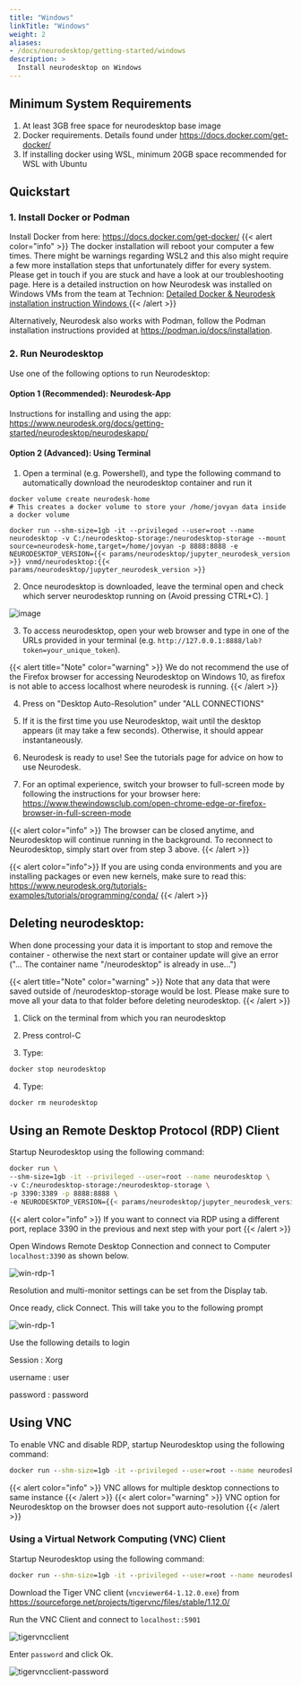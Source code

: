 ```yaml
---
title: "Windows"
linkTitle: "Windows"
weight: 2
aliases:
- /docs/neurodesktop/getting-started/windows
description: >
  Install neurodesktop on Windows
---
```


## Minimum System Requirements
1. At least 3GB free space for neurodesktop base image
2. Docker requirements. Details found under https://docs.docker.com/get-docker/
3. If installing docker using WSL, minimum 20GB space recommended for WSL with Ubuntu

## Quickstart
### 1. Install Docker or Podman
Install Docker from here: https://docs.docker.com/get-docker/
{{< alert color="info" >}}
The docker installation will reboot your computer a few times. There might be warnings regarding WSL2 and this also might require a few more installation steps that unfortunately differ for every system. Please get in touch if you are stuck and have a look at our troubleshooting page. Here is a detailed instruction on how Neurodesk was installed on Windows VMs from the team at Technion: [Detailed Docker & Neurodesk installation instruction Windows
](https://github.com/NeuroDesk/neurodesk.github.io/blob/main/static/docs/getting-started/neurodesktop/Neurodesk_Windows_Technion.pdf){{< /alert >}}

Alternatively, Neurodesk also works with Podman, follow the Podman installation instructions provided at https://podman.io/docs/installation.

### 2. Run Neurodesktop
Use one of the following options to run Neurodesktop:

#### Option 1 (Recommended): Neurodesk-App
Instructions for installing and using the app: https://www.neurodesk.org/docs/getting-started/neurodesktop/neurodeskapp/

#### Option 2 (Advanced): Using Terminal
1. Open a terminal (e.g. Powershell), and type the following command to automatically download the neurodesktop container and run it

```shell
docker volume create neurodesk-home
# This creates a docker volume to store your /home/jovyan data inside a docker volume
```
```shell
docker run --shm-size=1gb -it --privileged --user=root --name neurodesktop -v C:/neurodesktop-storage:/neurodesktop-storage --mount source=neurodesk-home,target=/home/jovyan -p 8888:8888 -e NEURODESKTOP_VERSION={{< params/neurodesktop/jupyter_neurodesk_version >}} vnmd/neurodesktop:{{< params/neurodesktop/jupyter_neurodesk_version >}}
```


<!-- neurodesktop version found in neurodesk.github.io/data/neurodesktop.toml -->
2. Once neurodesktop is downloaded, leave the terminal open and check which server neurodesktop running on (Avoid pressing CTRL+C). ]

![image](/static/docs/getting-started/neurodeskapp/terminal_token.png)

3. To access neurodesktop, open your web browser and type in one of the URLs provided in your terminal (e.g. `http://127.0.0.1:8888/lab?token=your_unique_token`).

{{< alert title="Note" color="warning" >}}
We do not recommend the use of the Firefox browser for accessing Neurodesktop on Windows 10, as firefox is not able to access localhost where neurodesk is running. 
{{< /alert >}}

4. Press on "Desktop Auto-Resolution" under "ALL CONNECTIONS"

5. If it is the first time you use Neurodesktop, wait until the desktop appears (it may take a few seconds). Otherwise, it should appear instantaneously.

6. Neurodesk is ready to use! See the tutorials page for advice on how to use Neurodesk.     

7. For an optimal experience, switch your browser to full-screen mode by following the instructions for your browser here:
https://www.thewindowsclub.com/open-chrome-edge-or-firefox-browser-in-full-screen-mode

{{< alert color="info" >}}
The browser can be closed anytime, and Neurodesktop will continue running in the background. To reconnect to Neurodesktop, simply start over from step 3 above.
{{< /alert >}}

{{< alert color="info">}}
If you are using conda environments and you are installing packages or even new kernels, make sure to read this: https://www.neurodesk.org/tutorials-examples/tutorials/programming/conda/
{{< /alert >}}

## Deleting neurodesktop:
When done processing your data it is important to stop and remove the container - otherwise the next start or container update will give an error ("... The container name "/neurodesktop" is already in use...")

{{< alert title="Note" color="warning" >}}
Note that any data that were saved outside of /neurodesktop-storage would be lost. Please make sure to move all your data to that folder before deleting neurodesktop.
{{< /alert >}}

1. Click on the terminal from which you ran neurodesktop

2. Press control-C

3. Type:
```cmd
docker stop neurodesktop
```
4. Type:
```cmd
docker rm neurodesktop
```

## Using an Remote Desktop Protocol (RDP) Client
Startup Neurodesktop using the following command:

```bash
docker run \
--shm-size=1gb -it --privileged --user=root --name neurodesktop \
-v C:/neurodesktop-storage:/neurodesktop-storage \
-p 3390:3389 -p 8888:8888 \
-e NEURODESKTOP_VERSION={{< params/neurodesktop/jupyter_neurodesk_version >}} vnmd/neurodesktop:{{< params/neurodesktop/jupyter_neurodesk_version >}}
```
{{< alert color="info" >}}
If you want to connect via RDP using a different port, replace 3390 in the previous and next step with your port
{{< /alert >}}

Open Windows Remote Desktop Connection and connect to Computer `localhost:3390` as shown below. 


![win-rdp-1](/static/docs/getting-started/neurodesktop/win-rdp-1.png 'win-rdp-1')

Resolution and multi-monitor settings can be set from the Display tab. 

Once ready, click Connect. This will take you to the following prompt

![win-rdp-1](/static/docs/getting-started/neurodesktop/win-rdp-2.png 'win-rdp-2')

Use the following details to login

Session
: Xorg

username
: user

password
: password

## Using VNC

To enable VNC and disable RDP, startup Neurodesktop using the following command:

```cmd
docker run --shm-size=1gb -it --privileged --user=root --name neurodesktop -v C:/neurodesktop-storage:/neurodesktop-storage -p 8888:8888 -e NEURODESKTOP_VERSION={{< params/neurodesktop/jupyter_neurodesk_version >}} vnmd/neurodesktop:{{< params/neurodesktop/jupyter_neurodesk_version >}} --vnc 
```

{{< alert color="info" >}}
VNC allows for multiple desktop connections to same instance
{{< /alert >}}
{{< alert color="warning" >}}
VNC option for Neurodesktop on the browser does not support auto-resolution 
{{< /alert >}}

### Using a Virtual Network Computing (VNC) Client

Startup Neurodesktop using the following command:

```cmd
docker run --shm-size=1gb -it --privileged --user=root --name neurodesktop -v C:/neurodesktop-storage:/neurodesktop-storage -p 5901:5901 -p 8888:8888 -e NEURODESKTOP_VERSION={{< params/neurodesktop/jupyter_neurodesk_version >}} vnmd/neurodesktop:{{< params/neurodesktop/jupyter_neurodesk_version >}} --vnc 
```

Download the Tiger VNC client (`vncviewer64-1.12.0.exe`) from https://sourceforge.net/projects/tigervnc/files/stable/1.12.0/

Run the VNC Client and connect to `localhost::5901`

![tigervncclient](/static/docs/getting-started/neurodesktop/vnc/tigervncclient.png 'tigervncclient')

Enter `password` and click Ok.

![tigervncclient-password](/static/docs/getting-started/neurodesktop/vnc/tigervncclient-password.png 'tigervncclient-password')

